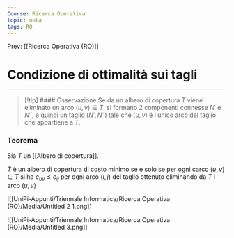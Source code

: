 ```yaml
---
Course: Ricerca Operativa
topic: nota
tags: RO
---
```


Prev: [[Ricerca Operativa (RO)]]

# Condizione di ottimalità sui tagli
---

>[!tip] #### Osservazione
>Se da un albero di copertura $T$ viene eliminato un arco $(u,v) \in T$, si formano 2 componenti connesse $N'$ e $N''$, e quindi un taglio $(N',N'')$ tale che $(u,v)$ é l unico arco del taglio che appartiene a $T$.

### Teorema

Sia $T$ un [[Albero di copertura]].

$T$ è un albero di copertura di costo minimo se e solo se per ogni carco $(u,v) \in T$ si ha $c_{uv} \leq c_{ij}$ per ogni arco $(i,j)$ del taglio ottenuto eliminando da $T$ l arco $(u,v)$

![[UniPi-Appunti/Triennale Informatica/Ricerca Operativa (RO)/Media/Untitled 2 1.png]]

![[UniPi-Appunti/Triennale Informatica/Ricerca Operativa (RO)/Media/Untitled 3.png]]
